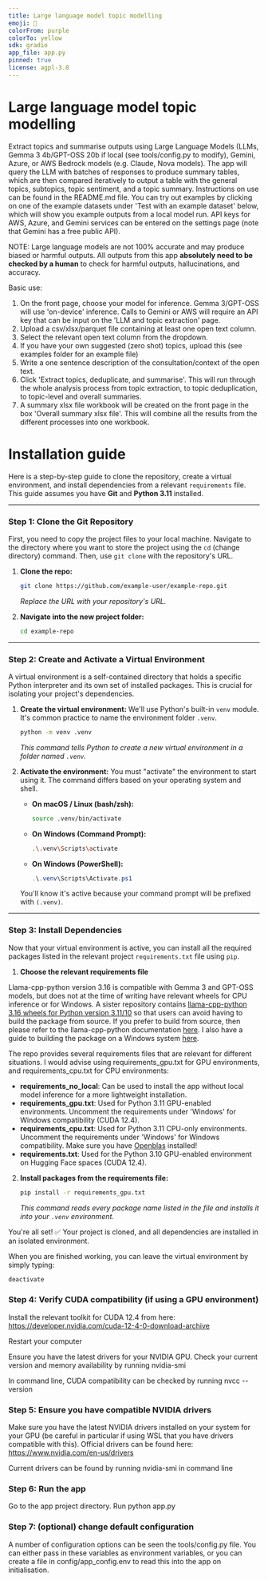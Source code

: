 ```yaml
---
title: Large language model topic modelling
emoji: 📝
colorFrom: purple
colorTo: yellow
sdk: gradio
app_file: app.py
pinned: true
license: agpl-3.0
---
```


# Large language model topic modelling

Extract topics and summarise outputs using Large Language Models (LLMs, Gemma 3 4b/GPT-OSS 20b if local (see tools/config.py to modify), Gemini, Azure, or AWS Bedrock models (e.g. Claude, Nova models). The app will query the LLM with batches of responses to produce summary tables, which are then compared iteratively to output a table with the general topics, subtopics, topic sentiment, and a topic summary. Instructions on use can be found in the README.md file. You can try out examples by clicking on one of the example datasets under 'Test with an example dataset' below, which will show you example outputs from a local model run. API keys for AWS, Azure, and Gemini services can be entered on the settings page (note that Gemini has a free public API).

NOTE: Large language models are not 100% accurate and may produce biased or harmful outputs. All outputs from this app **absolutely need to be checked by a human** to check for harmful outputs, hallucinations, and accuracy.

Basic use:
1. On the front page, choose your model for inference. Gemma 3/GPT-OSS will use 'on-device' inference. Calls to Gemini or AWS will require an API key that can be input on the 'LLM and topic extraction' page.
1. Upload a csv/xlsx/parquet file containing at least one open text column.
2. Select the relevant open text column from the dropdown.
3. If you have your own suggested (zero shot) topics, upload this (see examples folder for an example file)
4. Write a one sentence description of the consultation/context of the open text.
5. Click 'Extract topics, deduplicate, and summarise'. This will run through the whole analysis process from topic extraction, to topic deduplication, to topic-level and overall summaries.
6. A summary xlsx file workbook will be created on the front page in the box 'Overall summary xlsx file'. This will combine all the results from the different processes into one workbook.

# Installation guide

Here is a step-by-step guide to clone the repository, create a virtual environment, and install dependencies from a relevant `requirements` file. This guide assumes you have **Git** and **Python 3.11** installed.

-----

### Step 1: Clone the Git Repository

First, you need to copy the project files to your local machine. Navigate to the directory where you want to store the project using the `cd` (change directory) command. Then, use `git clone` with the repository's URL.

1.  **Clone the repo:**

    ```bash
    git clone https://github.com/example-user/example-repo.git
    ```

    *Replace the URL with your repository's URL.*

2.  **Navigate into the new project folder:**

    ```bash
    cd example-repo
    ```
-----

### Step 2: Create and Activate a Virtual Environment

A virtual environment is a self-contained directory that holds a specific Python interpreter and its own set of installed packages. This is crucial for isolating your project's dependencies.

1.  **Create the virtual environment:** We'll use Python's built-in `venv` module. It's common practice to name the environment folder `.venv`.

    ```bash
    python -m venv .venv
    ```

    *This command tells Python to create a new virtual environment in a folder named `.venv`.*

2.  **Activate the environment:** You must "activate" the environment to start using it. The command differs based on your operating system and shell.

      * **On macOS / Linux (bash/zsh):**

        ```bash
        source .venv/bin/activate
        ```

      * **On Windows (Command Prompt):**

        ```bash
        .\.venv\Scripts\activate
        ```

      * **On Windows (PowerShell):**

        ```powershell
        .\.venv\Scripts\Activate.ps1
        ```

    You'll know it's active because your command prompt will be prefixed with `(.venv)`.

-----

### Step 3: Install Dependencies

Now that your virtual environment is active, you can install all the required packages listed in the relevant project `requirements.txt` file using `pip`.

1. **Choose the relevant requirements file**

Llama-cpp-python version 3.16 is compatible with Gemma 3 and GPT-OSS models, but does not at the time of writing have relevant wheels for CPU inference or for Windows. A sister repository contains [llama-cpp-python 3.16 wheels for Python version 3.11/10](https://github.com/seanpedrick-case/llama-cpp-python-whl-builder/releases/tag/v0.1.0) so that users can avoid having to build the package from source. If you prefer to build from source, then please refer to the llama-cpp-python documentation [here](https://github.com/abetlen/llama-cpp-python). I also have a guide to building the package on a Windows system [here](https://github.com/seanpedrick-case/llm_topic_modelling/blob/main/windows_install_llama-cpp-python.txt).

The repo provides several requirements files that are relevant for different situations. I would advise using requirements_gpu.txt for GPU environments, and requirements_cpu.txt for CPU environments:

- **requirements_no_local**: Can be used to install the app without local model inference for a more lightweight installation.
- **requirements_gpu.txt**: Used for Python 3.11 GPU-enabled environments. Uncomment the requirements under 'Windows' for Windows compatibility (CUDA 12.4).
- **requirements_cpu.txt**: Used for Python 3.11 CPU-only environments. Uncomment the requirements under 'Windows' for Windows compatibility. Make sure you have [Openblas](https://github.com/OpenMathLib/OpenBLAS) installed!
- **requirements.txt**: Used for the Python 3.10 GPU-enabled environment on Hugging Face spaces (CUDA 12.4).

2.  **Install packages from the requirements file:**
    ```bash
    pip install -r requirements_gpu.txt
    ```
    *This command reads every package name listed in the file and installs it into your `.venv` environment.*

You're all set\! ✅ Your project is cloned, and all dependencies are installed in an isolated environment.

When you are finished working, you can leave the virtual environment by simply typing:

```bash
deactivate
```

### Step 4: Verify CUDA compatibility (if using a GPU environment)

Install the relevant toolkit for CUDA 12.4 from here: https://developer.nvidia.com/cuda-12-4-0-download-archive

Restart your computer

Ensure you have the latest drivers for your NVIDIA GPU. Check your current version and memory availability by running nvidia-smi

In command line, CUDA compatibility can be checked by running nvcc --version


### Step 5: Ensure you have compatible NVIDIA drivers

Make sure you have the latest NVIDIA drivers installed on your system for your GPU (be careful in particular if using WSL that you have drivers compatible with this). Official drivers can be found here: https://www.nvidia.com/en-us/drivers

Current drivers can be found by running nvidia-smi in command line

### Step 6: Run the app

Go to the app project directory. Run python app.py

### Step 7: (optional) change default configuration

A number of configuration options can be seen the tools/config.py file. You can either pass in these variables as environment variables, or you can create a file in config/app_config.env to read this into the app on initialisation.
